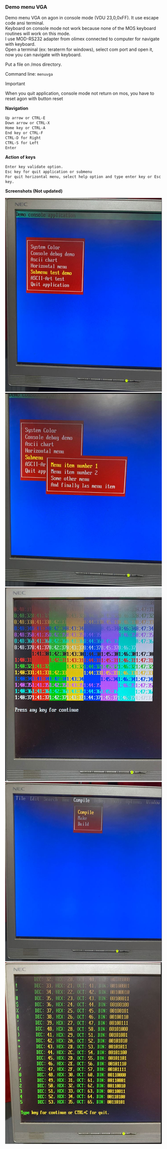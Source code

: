 ### Demo menu VGA

Demo menu VGA on agon in console mode (VDU 23,0,0xFF). It use escape code ansi terminal.  
Keyboard on console mode not work because  none of the MOS keyboard routines will work on this mode.  
I use MOD-RS232 adapter from olimex connected to computer for navigate with keyboard.  
Open a terminal (ex: teraterm for windows), select com port and open it, now you can navigate with keyboard.

Put a file on /mos directory.

Command line: `menuvga`


>[!IMPORTANT]
>When you quit application, console mode not return on mos, you have to reset agon with button reset


**Navigation**

```
Up arrow or CTRL-E
Down arrow or CTRL-X
Home key or CTRL-A
End key or CTRL-F
CTRL-D for Right
CTRL-S for Left
Enter
```

**Action of keys**

```
Enter key validate option.
Esc key for quit application or submenu
For quit horizontal menu, select help option and type enter key or Esc key.
```


**Screenshots (Not updated)**

![Screenschot](assets/img1829.JPG)
![Screenschot](assets/img1830.JPG)
![Screenschot](assets/img1831.JPG)
![Screenschot](assets/img1832.JPG)
![Screenschot](assets/img1833.JPG)





